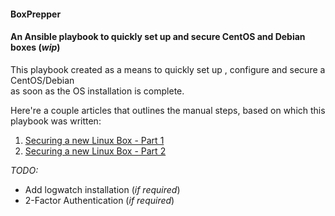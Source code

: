#### BoxPrepper  
  
#### An Ansible playbook to quickly set up and secure CentOS and Debian boxes (*wip*)
 
This playbook created as a means to quickly set up , configure and secure a CentOS/Debian  
as soon as the OS installation is complete.  
  
Here're a couple articles that outlines the manual steps, based on which this playbook was written:
1. [Securing a new Linux Box - Part 1](https://muchbits.com/secure-linux-box-1.html)  
2. [Securing a new Linux Box - Part 2](https://muchbits.com/secure-linux-box-2.html)  
  
*TODO:*  

- Add logwatch installation (*if required*)  
- 2-Factor Authentication (*if required*)
